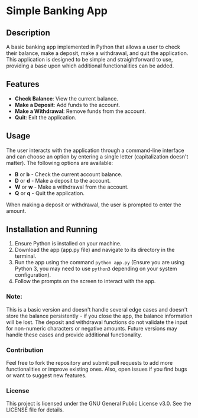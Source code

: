 # Simple Banking App

## Description

A basic banking app implemented in Python that allows a user to check their balance, make a deposit, make a withdrawal, and quit the application. This application is designed to be simple and straightforward to use, providing a base upon which additional functionalities can be added.

## Features

- **Check Balance**: View the current balance.
- **Make a Deposit**: Add funds to the account.
- **Make a Withdrawal**: Remove funds from the account.
- **Quit**: Exit the application.

## Usage

The user interacts with the application through a command-line interface and can choose an option by entering a single letter (capitalization doesn't matter). The following options are available:

- **B** or **b** - Check the current account balance.
- **D** or **d** - Make a deposit to the account.
- **W** or **w** - Make a withdrawal from the account.
- **Q** or **q** - Quit the application.

When making a deposit or withdrawal, the user is prompted to enter the amount.

## Installation and Running

1. Ensure Python is installed on your machine.
2. Download the app (app.py file) and navigate to its directory in the terminal.
3. Run the app using the command `python app.py` (Ensure you are using Python 3, you may need to use `python3` depending on your system configuration).
4. Follow the prompts on the screen to interact with the app.


### Note:
This is a basic version and doesn't handle several edge cases and doesn't store the balance persistently - if you close the app, the balance information will be lost. The deposit and withdrawal functions do not validate the input for non-numeric characters or negative amounts. Future versions may handle these cases and provide additional functionality.

### Contribution
Feel free to fork the repository and submit pull requests to add more functionalities or improve existing ones. Also, open issues if you find bugs or want to suggest new features.

### License
This project is licensed under the GNU General Public License v3.0. See the LICENSE file for details.
